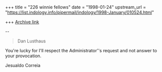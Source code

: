+++
title = "226 winnie fellows"
date = "1998-01-24"
upstream_url = "https://list.indology.info/pipermail/indology/1998-January/010524.html"

+++
[Archive link](https://list.indology.info/pipermail/indology/1998-January/010524.html)

--

>Dan Lusthaus

You're lucky for I'll respect the Administrator''s request and not answer to
your provocation.

Jesualdo Correia




